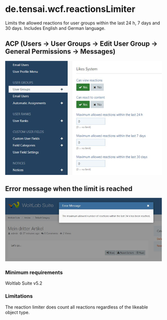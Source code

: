 # de.tensai.wcf.reactionsLimiter
Limits the allowed reactions for user groups within the last 24 h, 7 days and 30 days.
Includes English and German language.

## ACP (Users -> User Groups -> Edit User Group -> General Permissions -> Messages)
![ACP](https://github.com/Tensai75/de.tensai.wcf.reactionsLimiter/raw/main/resources/acp.jpg)

## Error message when the limit is reached
![Error_Message](https://github.com/Tensai75/de.tensai.wcf.reactionsLimiter/raw/main/resources/error_message.jpg)

### Minimum requirements
Woltlab Suite v5.2

### Limitations
The reaction limiter does count all reactions regardless of the likeable object type.